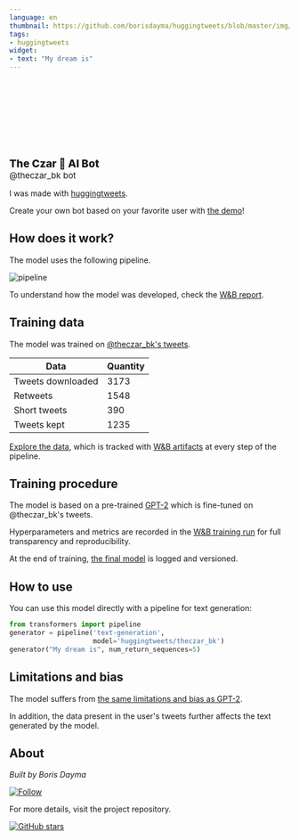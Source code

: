 ```yaml
---
language: en
thumbnail: https://github.com/borisdayma/huggingtweets/blob/master/img/logo.png?raw=true
tags:
- huggingtweets
widget:
- text: "My dream is"
---
```


<div>
<div style="width: 132px; height:132px; border-radius: 50%; background-size: cover; background-image: url('https://pbs.twimg.com/profile_images/1051931291250319362/qxoImCfZ_400x400.jpg')">
</div>
<div style="margin-top: 8px; font-size: 19px; font-weight: 800">The Czar 🤖 AI Bot </div>
<div style="font-size: 15px">@theczar_bk bot</div>
</div>

I was made with [huggingtweets](https://github.com/borisdayma/huggingtweets).

Create your own bot based on your favorite user with [the demo](https://colab.research.google.com/github/borisdayma/huggingtweets/blob/master/huggingtweets-demo.ipynb)!

## How does it work?

The model uses the following pipeline.

![pipeline](https://github.com/borisdayma/huggingtweets/blob/master/img/pipeline.png?raw=true)

To understand how the model was developed, check the [W&B report](https://wandb.ai/wandb/huggingtweets/reports/HuggingTweets-Train-a-Model-to-Generate-Tweets--VmlldzoxMTY5MjI).

## Training data

The model was trained on [@theczar_bk's tweets](https://twitter.com/theczar_bk).

| Data | Quantity |
| --- | --- |
| Tweets downloaded | 3173 |
| Retweets | 1548 |
| Short tweets | 390 |
| Tweets kept | 1235 |

[Explore the data](https://wandb.ai/wandb/huggingtweets/runs/1i90t653/artifacts), which is tracked with [W&B artifacts](https://docs.wandb.com/artifacts) at every step of the pipeline.

## Training procedure

The model is based on a pre-trained [GPT-2](https://huggingface.co/gpt2) which is fine-tuned on @theczar_bk's tweets.

Hyperparameters and metrics are recorded in the [W&B training run](https://wandb.ai/wandb/huggingtweets/runs/3b67m78d) for full transparency and reproducibility.

At the end of training, [the final model](https://wandb.ai/wandb/huggingtweets/runs/3b67m78d/artifacts) is logged and versioned.

## How to use

You can use this model directly with a pipeline for text generation:

```python
from transformers import pipeline
generator = pipeline('text-generation',
                     model='huggingtweets/theczar_bk')
generator("My dream is", num_return_sequences=5)
```

## Limitations and bias

The model suffers from [the same limitations and bias as GPT-2](https://huggingface.co/gpt2#limitations-and-bias).

In addition, the data present in the user's tweets further affects the text generated by the model.

## About

*Built by Boris Dayma*

[![Follow](https://img.shields.io/twitter/follow/borisdayma?style=social)](https://twitter.com/intent/follow?screen_name=borisdayma)

For more details, visit the project repository.

[![GitHub stars](https://img.shields.io/github/stars/borisdayma/huggingtweets?style=social)](https://github.com/borisdayma/huggingtweets)
